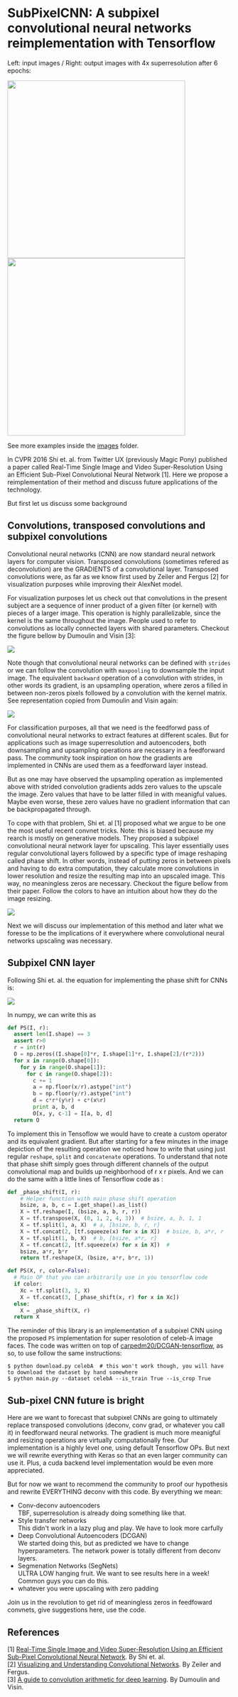 SubPixelCNN: A subpixel convolutional neural networks reimplementation with Tensorflow
====================

Left: input images / Right: output images with 4x superresolution after 6 epochs:  

<img src="./images/input_detail.png" width=400> <img src="./images/superres_epoch6_detail.png" width=400>

See more examples inside the [images](./images/) folder.

In CVPR 2016 Shi et. al. from Twitter UX (previously Magic Pony)
published a paper called Real-Time Single Image and Video Super-Resolution
Using an Efficient Sub-Pixel Convolutional Neural Network [1]. Here we propose
a reimplementation of their method and discuss future applications of the
technology.

But first let us discuss some background

## Convolutions, transposed convolutions and subpixel convolutions

Convolutional neural networks (CNN) are now standard neural network layers for
computer vision. Transposed convolutions (sometimes refered as deconvolution)
are the GRADIENTS of a convolutional layer. Transposed convolutions were, as
far as we know first used by Zeiler and Fergus [2] for visualization purposes
while improving their AlexNet model. 

For visualization purposes let us check out that convolutions in the
present subject are a sequence of
inner product of a given filter (or kernel) with pieces of a larger image. This
operation is highly parallelizable, since the kernel is the same throughout the
image. People used to refer to convolutions as locally connected layers with
shared parameters. Checkout the figure bellow by Dumoulin and Visin [3]:

![](./images/no_padding_no_strides.gif)

Note though that convolutional neural networks can be defined with `strides`
or we can follow the convolution with `maxpooling` to
downsample the input image. The equivalent `backward` operation of a
convolution with strides, in other words its gradient, is an upsampling
operation, where zeros a filled in between non-zeros pixels followed by a
convolution with the kernel matrix. See representation copied from Dumoulin and
Visin again:

![](./images/padding_strides_transposed.gif)

For classification purposes, all that we need is the feedforwd pass of
convolutional neural networks to extract features at different scales. But for
applications such as image superresolution and autoencoders, both downsampling
and upsampling operations are necessary in a feedforward pass. The community
took inspiration on how the gradients are implemented in CNNs are used them as
a feedforward layer instead. 

But as one may have observed the upsampling operation as implemented above
with strided convolution gradients adds
zero values to the upscale the image. Zero values that have to be latter filled
in with meanigful values. Maybe even worse, these zero values have no gradient
information that can be backpropagated through. 

To cope with that problem, Shi et. al [1] proposed what we argue to be one the
most useful recent convnet tricks. Note: this is biased because my rearch is
mostly on generative models. They
proposed a subpixel convolutional neural network layer for upscaling. This
layer essentially uses regular convolutional layers followed by a specific type
of image reshaping called phase shift. In other words, instead of putting zeros
in between pixels and having to do extra computation, they
calculate more convolutions in lower resolution and resize the resulting map
into an upscaled image. This way, no meaningless zeros are necessary.
Checkout the figure bellow
from their paper. Follow the colors to have an intuition about how they do the
image resizing.

![](./images/spcnn_diagram.png)

Next we will discuss our implementation of this method and later what we
foresse to be the implications of it everywhere where convolutional neural
networks upscaling was necessary.

## Subpixel CNN layer

Following Shi et. al. the equation for implementing the phase shift for CNNs is:

![](./images/ps_eq.png)

In numpy, we can write this as

```python
def PS(I, r):
  assert len(I.shape) == 3
  assert r>0
  r = int(r)
  O = np.zeros((I.shape[0]*r, I.shape[1]*r, I.shape[2]/(r*2)))
  for x in range(O.shape[0]):
    for y in range(O.shape[1]):
      for c in range(O.shape[2]):
        c += 1
        a = np.floor(x/r).astype("int")
        b = np.floor(y/r).astype("int")
        d = c*r*(y%r) + c*(x%r)
        print a, b, d
        O[x, y, c-1] = I[a, b, d]
  return O
```

To implement this in Tensoflow we would have to create a custom operator and
its equivalent gradient. But after starting for a few minutes in the image
depiction of the resulting operation we noticed how to write that using just
regular `reshape`, `split` and `concatenate` operations. To understand that
note that phase shift simply goes through different channels of the output
convolutional map and builds up neighborhood of r x r pixels. And we can do the
same with a little lines of Tensorflow code as :

```python
def _phase_shift(I, r):
    # Helper function with main phase shift operation
    bsize, a, b, c = I.get_shape().as_list()
    X = tf.reshape(I, (bsize, a, b, r, r))
    X = tf.transpose(X, (0, 1, 2, 4, 3))  # bsize, a, b, 1, 1
    X = tf.split(1, a, X)  # a, [bsize, b, r, r]
    X = tf.concat(2, [tf.squeeze(x) for x in X])  # bsize, b, a*r, r
    X = tf.split(1, b, X)  # b, [bsize, a*r, r]
    X = tf.concat(2, [tf.squeeze(x) for x in X])  #
    bsize, a*r, b*r
    return tf.reshape(X, (bsize, a*r, b*r, 1))

def PS(X, r, color=False):
  # Main OP that you can arbitrarily use in you tensorflow code
  if color:
    Xc = tf.split(3, 3, X)
    X = tf.concat(3, [_phase_shift(x, r) for x in Xc])
  else:
    X = _phase_shift(X, r)
  return X
```

The reminder of this
library is an implementation of a subpixel CNN using the proposed `PS`
implementation for super resolotion of celeb-A image faces. The code was
written on top of
[carpedm20/DCGAN-tensorflow](https://github.com/carpedm20/DCGAN-tensorflow), as so, to use follow the same instructions:

```
$ python download.py celebA  # this won't work though, you will have to download the dataset by hand somewhere
$ python main.py --dataset celebA --is_train True --is_crop True

```

## Sub-pixel CNN future is bright

Here are we want to forecast that subpixel CNNs are going to ultimately replace
transposed convolutions (deconv, conv grad, or whatever you call it) in
feedforward neural networks. The gradient is much more meanigful and resizing
operations are virtually computationally free. Our implementation is a highly
level one, using default Tensorflow OPs. But next we will rewrite everything
with Keras so that an even larger community can use it. Plus, a cuda backend
level implementation would be even more appreciated.

But for now we want to recommend the community to proof our hypothesis and
rewrite EVERYTHING deconv with this code. By everything we mean:

* Conv-deconv autoencoders  
    TBF, superresolution is already doing something like that.
* Style transfer networks  
    This didn't work in a lazy plug and play. We have to look more carfully
* Deep Convolutional Autoencoders (DCGAN)  
    We started doing this, but as predicted we have to change hyperparameters. The network power is totally different from deconv layers.
* Segmenation Networks (SegNets)  
    ULTRA LOW hanging fruit. We want to see results here in a week! Common guys you can do this.
* whatever you were upscaling with zero padding  

Join us in the revolution to get rid of meaningless zeros in feedfoward
convnets, give suggestions here, use the code.

## References

[1] [Real-Time Single Image and Video Super-Resolution Using an Efficient Sub-Pixel Convolutional Neural Network](https://arxiv.org/abs/1609.05158). By Shi et. al.   
[2] [Visualizing and Understanding Convolutional Networks](https://arxiv.org/abs/1311.2901). By Zeiler and Fergus.   
[3] [A guide to convolution arithmetic for deep learning](https://arxiv.org/abs/1603.07285). By Dumoulin and Visin.
